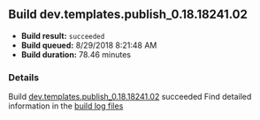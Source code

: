 ## Build dev.templates.publish_0.18.18241.02
- **Build result:** `succeeded`
- **Build queued:** 8/29/2018 8:21:48 AM
- **Build duration:** 78.46 minutes
### Details
Build [dev.templates.publish_0.18.18241.02](https://winappstudio.visualstudio.com/web/build.aspx?pcguid=a4ef43be-68ce-4195-a619-079b4d9834c2&builduri=vstfs%3a%2f%2f%2fBuild%2fBuild%2f26171) succeeded
Find detailed information in the [build log files](https://uwpctdiags.blob.core.windows.net/buildlogs/dev.templates.publish_0.18.18241.02_logs.zip)
